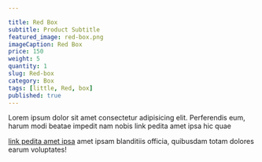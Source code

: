 ```yaml
---

title: Red Box
subtitle: Product Subtitle
featured_image: red-box.png
imageCaption: Red Box
price: 150
weight: 5
quantity: 1
slug: Red-box
category: Box
tags: [little, Red, box]
published: true
---
```



<p>Lorem ipsum dolor sit amet consectetur adipisicing elit. Perferendis eum, harum modi beatae impedit nam nobis link pedita amet ipsa hic quae</p>  

<!--more-->
<a href="javascript:void(0)">link pedita amet ipsa</a> amet ipsam blanditiis officia, quibusdam totam dolores earum voluptates!

